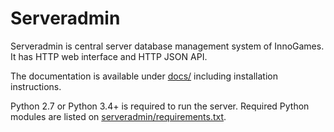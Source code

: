 Serveradmin
===========

Serveradmin is central server database management system of InnoGames.  It
has HTTP web interface and HTTP JSON API.

The documentation is available under [docs/](docs/index.rst) including
installation instructions.

Python 2.7 or Python 3.4+ is required to run the server.  Required Python
modules are listed on [serveradmin/requirements.txt](serveradmin/requirements.txt).
